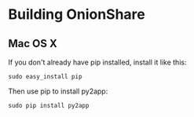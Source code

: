 # Building OnionShare

## Mac OS X

If you don't already have pip installed, install it like this:

    sudo easy_install pip

Then use pip to install py2app:

    sudo pip install py2app


